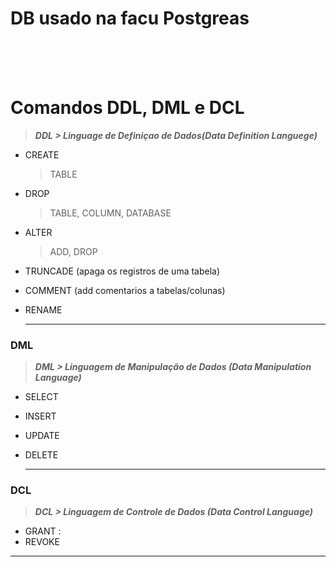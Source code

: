 # DB usado na facu Postgreas 

<br><br><br>

# Comandos DDL, DML e DCL

> ***DDL > Linguage de Definiçao de Dados(Data Definition Languege)***

-   CREATE
    > TABLE

-   DROP
    >   TABLE, COLUMN, DATABASE

-   ALTER
    >   ADD, DROP

-   TRUNCADE (apaga os registros de uma tabela)
-   COMMENT (add comentarios a tabelas/colunas)
-   RENAME

    ---

### DML

> ***DML > Linguagem de Manipulação de Dados (Data Manipulation Language)***

-   SELECT
-   INSERT
-   UPDATE
-   DELETE

    ---
    
### DCL

> ***DCL > Linguagem de Controle de Dados (Data Control Language)***

-   GRANT : 
-   REVOKE 

---
<br><br><br>





